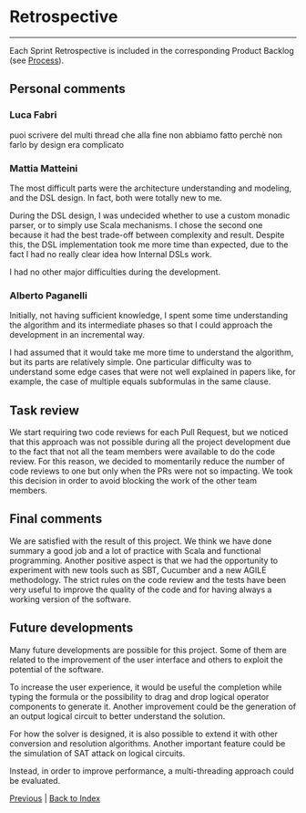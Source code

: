# Retrospective

---

Each Sprint Retrospective is included in the corresponding Product Backlog
(see [Process](../process/README.md)).

## Personal comments

### Luca Fabri

puoi scrivere del multi thread che alla fine non abbiamo fatto perchè non farlo by design era complicato

### Mattia Matteini

The most difficult parts were the architecture understanding and modeling, and the DSL design.
In fact, both were totally new to me.

During the DSL design, I was undecided whether to use a custom monadic parser, or to simply use Scala mechanisms.
I chose the second one because it had the best trade-off between complexity and result.
Despite this, the DSL implementation took me more time than expected,
due to the fact I had no really clear idea how Internal DSLs work.

I had no other major difficulties during the development.

### Alberto Paganelli

Initially, not having sufficient knowledge, I spent some time understanding the algorithm and its intermediate phases so
that I could approach the development in an incremental way.

I had assumed that it would take me more time to understand the algorithm, but its parts are relatively
simple.
One particular difficulty was to understand some edge cases that were not well explained in papers like, for example,
the case of multiple equals subformulas in the same clause.

## Task review

We start requiring two code reviews for each Pull Request, but we noticed that this approach was not possible during all
the project development due to the fact that not all the team members were available to do the code review.
For this reason, we decided to momentarily reduce the number of code reviews to one but only when the PRs were not
so impacting.
We took this decision in order to avoid blocking the work of the other team members.

## Final comments

We are satisfied with the result of this project.
We think we have done summary a good job and a lot of practice with Scala and functional programming.
Another positive aspect is that we had the opportunity to experiment with new tools such as SBT, Cucumber
and a new AGILE methodology.
The strict rules on the code review and the tests have been very useful to improve the quality of the code and for
having always a working version of the software.

## Future developments

Many future developments are possible for this project.
Some of them are related to the improvement of the user interface and others to exploit the potential of the software.

To increase the user experience, it would be useful the completion while typing the formula or the possibility to
drag and drop logical operator components to generate it.
Another improvement could be the generation of an output logical circuit to better understand the solution.

For how the solver is designed, it is also possible to extend it with other conversion and resolution algorithms.
Another important feature could be the simulation of SAT attack on logical circuits.

Instead, in order to improve performance, a multi-threading approach could be evaluated.

[Previous](5-implementation.md) | [Back to Index](README.md)
